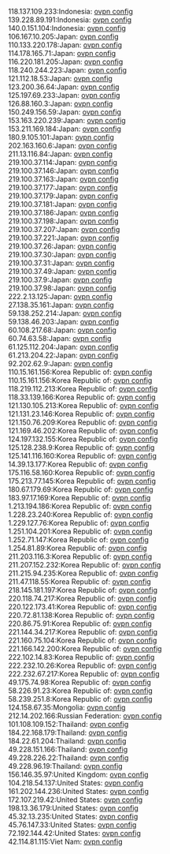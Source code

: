 118.137.109.233:Indonesia: [ovpn config](vpn/118_137_109_233.ovpn)  
139.228.89.191:Indonesia: [ovpn config](vpn/139_228_89_191.ovpn)  
140.0.151.104:Indonesia: [ovpn config](vpn/140_0_151_104.ovpn)  
106.167.10.205:Japan: [ovpn config](vpn/106_167_10_205.ovpn)  
110.133.220.178:Japan: [ovpn config](vpn/110_133_220_178.ovpn)  
114.178.165.71:Japan: [ovpn config](vpn/114_178_165_71.ovpn)  
116.220.181.205:Japan: [ovpn config](vpn/116_220_181_205.ovpn)  
118.240.244.223:Japan: [ovpn config](vpn/118_240_244_223.ovpn)  
121.112.18.53:Japan: [ovpn config](vpn/121_112_18_53.ovpn)  
123.200.36.64:Japan: [ovpn config](vpn/123_200_36_64.ovpn)  
125.197.69.233:Japan: [ovpn config](vpn/125_197_69_233.ovpn)  
126.88.160.3:Japan: [ovpn config](vpn/126_88_160_3.ovpn)  
150.249.156.59:Japan: [ovpn config](vpn/150_249_156_59.ovpn)  
153.163.220.239:Japan: [ovpn config](vpn/153_163_220_239.ovpn)  
153.211.169.184:Japan: [ovpn config](vpn/153_211_169_184.ovpn)  
180.9.105.101:Japan: [ovpn config](vpn/180_9_105_101.ovpn)  
202.163.160.6:Japan: [ovpn config](vpn/202_163_160_6.ovpn)  
211.13.116.84:Japan: [ovpn config](vpn/211_13_116_84.ovpn)  
219.100.37.114:Japan: [ovpn config](vpn/219_100_37_114.ovpn)  
219.100.37.146:Japan: [ovpn config](vpn/219_100_37_146.ovpn)  
219.100.37.163:Japan: [ovpn config](vpn/219_100_37_163.ovpn)  
219.100.37.177:Japan: [ovpn config](vpn/219_100_37_177.ovpn)  
219.100.37.179:Japan: [ovpn config](vpn/219_100_37_179.ovpn)  
219.100.37.181:Japan: [ovpn config](vpn/219_100_37_181.ovpn)  
219.100.37.186:Japan: [ovpn config](vpn/219_100_37_186.ovpn)  
219.100.37.198:Japan: [ovpn config](vpn/219_100_37_198.ovpn)  
219.100.37.207:Japan: [ovpn config](vpn/219_100_37_207.ovpn)  
219.100.37.221:Japan: [ovpn config](vpn/219_100_37_221.ovpn)  
219.100.37.26:Japan: [ovpn config](vpn/219_100_37_26.ovpn)  
219.100.37.30:Japan: [ovpn config](vpn/219_100_37_30.ovpn)  
219.100.37.31:Japan: [ovpn config](vpn/219_100_37_31.ovpn)  
219.100.37.49:Japan: [ovpn config](vpn/219_100_37_49.ovpn)  
219.100.37.9:Japan: [ovpn config](vpn/219_100_37_9.ovpn)  
219.100.37.98:Japan: [ovpn config](vpn/219_100_37_98.ovpn)  
222.2.13.125:Japan: [ovpn config](vpn/222_2_13_125.ovpn)  
27.138.35.161:Japan: [ovpn config](vpn/27_138_35_161.ovpn)  
59.138.252.214:Japan: [ovpn config](vpn/59_138_252_214.ovpn)  
59.138.46.203:Japan: [ovpn config](vpn/59_138_46_203.ovpn)  
60.108.217.68:Japan: [ovpn config](vpn/60_108_217_68.ovpn)  
60.74.63.58:Japan: [ovpn config](vpn/60_74_63_58.ovpn)  
61.125.112.204:Japan: [ovpn config](vpn/61_125_112_204.ovpn)  
61.213.204.22:Japan: [ovpn config](vpn/61_213_204_22.ovpn)  
92.202.62.9:Japan: [ovpn config](vpn/92_202_62_9.ovpn)  
110.15.161.156:Korea Republic of: [ovpn config](vpn/110_15_161_156.ovpn)  
110.15.161.156:Korea Republic of: [ovpn config](vpn/110_15_161_156.ovpn)  
118.219.112.213:Korea Republic of: [ovpn config](vpn/118_219_112_213.ovpn)  
118.33.139.166:Korea Republic of: [ovpn config](vpn/118_33_139_166.ovpn)  
121.130.105.213:Korea Republic of: [ovpn config](vpn/121_130_105_213.ovpn)  
121.131.23.146:Korea Republic of: [ovpn config](vpn/121_131_23_146.ovpn)  
121.150.76.209:Korea Republic of: [ovpn config](vpn/121_150_76_209.ovpn)  
121.169.46.202:Korea Republic of: [ovpn config](vpn/121_169_46_202.ovpn)  
124.197.132.155:Korea Republic of: [ovpn config](vpn/124_197_132_155.ovpn)  
125.128.238.9:Korea Republic of: [ovpn config](vpn/125_128_238_9.ovpn)  
125.141.116.160:Korea Republic of: [ovpn config](vpn/125_141_116_160.ovpn)  
14.39.13.177:Korea Republic of: [ovpn config](vpn/14_39_13_177.ovpn)  
175.116.58.160:Korea Republic of: [ovpn config](vpn/175_116_58_160.ovpn)  
175.213.77.145:Korea Republic of: [ovpn config](vpn/175_213_77_145.ovpn)  
180.67.179.69:Korea Republic of: [ovpn config](vpn/180_67_179_69.ovpn)  
183.97.17.169:Korea Republic of: [ovpn config](vpn/183_97_17_169.ovpn)  
1.213.194.186:Korea Republic of: [ovpn config](vpn/1_213_194_186.ovpn)  
1.228.23.240:Korea Republic of: [ovpn config](vpn/1_228_23_240.ovpn)  
1.229.127.76:Korea Republic of: [ovpn config](vpn/1_229_127_76.ovpn)  
1.251.104.201:Korea Republic of: [ovpn config](vpn/1_251_104_201.ovpn)  
1.252.71.147:Korea Republic of: [ovpn config](vpn/1_252_71_147.ovpn)  
1.254.81.89:Korea Republic of: [ovpn config](vpn/1_254_81_89.ovpn)  
211.203.116.3:Korea Republic of: [ovpn config](vpn/211_203_116_3.ovpn)  
211.207.152.232:Korea Republic of: [ovpn config](vpn/211_207_152_232.ovpn)  
211.215.94.235:Korea Republic of: [ovpn config](vpn/211_215_94_235.ovpn)  
211.47.118.55:Korea Republic of: [ovpn config](vpn/211_47_118_55.ovpn)  
218.145.181.197:Korea Republic of: [ovpn config](vpn/218_145_181_197.ovpn)  
220.118.74.217:Korea Republic of: [ovpn config](vpn/220_118_74_217.ovpn)  
220.122.173.41:Korea Republic of: [ovpn config](vpn/220_122_173_41.ovpn)  
220.72.81.138:Korea Republic of: [ovpn config](vpn/220_72_81_138.ovpn)  
220.86.75.91:Korea Republic of: [ovpn config](vpn/220_86_75_91.ovpn)  
221.144.34.217:Korea Republic of: [ovpn config](vpn/221_144_34_217.ovpn)  
221.160.75.104:Korea Republic of: [ovpn config](vpn/221_160_75_104.ovpn)  
221.166.142.200:Korea Republic of: [ovpn config](vpn/221_166_142_200.ovpn)  
222.102.14.83:Korea Republic of: [ovpn config](vpn/222_102_14_83.ovpn)  
222.232.10.26:Korea Republic of: [ovpn config](vpn/222_232_10_26.ovpn)  
222.232.67.217:Korea Republic of: [ovpn config](vpn/222_232_67_217.ovpn)  
49.175.74.98:Korea Republic of: [ovpn config](vpn/49_175_74_98.ovpn)  
58.226.91.23:Korea Republic of: [ovpn config](vpn/58_226_91_23.ovpn)  
58.239.251.8:Korea Republic of: [ovpn config](vpn/58_239_251_8.ovpn)  
124.158.67.35:Mongolia: [ovpn config](vpn/124_158_67_35.ovpn)  
212.14.202.166:Russian Federation: [ovpn config](vpn/212_14_202_166.ovpn)  
101.108.109.152:Thailand: [ovpn config](vpn/101_108_109_152.ovpn)  
184.22.168.179:Thailand: [ovpn config](vpn/184_22_168_179.ovpn)  
184.22.61.204:Thailand: [ovpn config](vpn/184_22_61_204.ovpn)  
49.228.151.166:Thailand: [ovpn config](vpn/49_228_151_166.ovpn)  
49.228.226.22:Thailand: [ovpn config](vpn/49_228_226_22.ovpn)  
49.228.96.19:Thailand: [ovpn config](vpn/49_228_96_19.ovpn)  
156.146.35.97:United Kingdom: [ovpn config](vpn/156_146_35_97.ovpn)  
104.218.54.137:United States: [ovpn config](vpn/104_218_54_137.ovpn)  
161.202.144.236:United States: [ovpn config](vpn/161_202_144_236.ovpn)  
172.107.219.42:United States: [ovpn config](vpn/172_107_219_42.ovpn)  
198.13.36.179:United States: [ovpn config](vpn/198_13_36_179.ovpn)  
45.32.13.235:United States: [ovpn config](vpn/45_32_13_235.ovpn)  
45.76.147.33:United States: [ovpn config](vpn/45_76_147_33.ovpn)  
72.192.144.42:United States: [ovpn config](vpn/72_192_144_42.ovpn)  
42.114.81.115:Viet Nam: [ovpn config](vpn/42_114_81_115.ovpn)  
